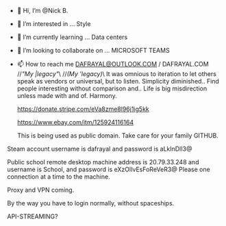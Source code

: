 - 👋 Hi, I’m @Nick B.
- 👀 I’m interested in ... Style
- 🌱 I’m currently learning ... Data centers
- 💞️ I’m looking to collaborate on ... MICROSOFT TEAMS
- 📫 How to reach me DAFRAYAL@OUTLOOK.COM / DAFRAYAL.COM
//*"My |legacy"*\\
//*(My 'legacy)*\\
It was omnious to iteration to let others speak as vendors or universal, but to listen.
Simplicity diminished.. Find people interesting without comparison and..
Life is big misdirection unless made with and of. Harmony.

  https://donate.stripe.com/eVa8zme8l96j1ig5kk
  
  https://www.ebay.com/itm/125924116164

  This is being used as public domain. Take care for your family GITHUB.

Steam account username is dafrayal and password is aLkInDlI3@

Public school remote desktop machine address is 20.79.33.248 and username is School, and password is eXzOlIvEsFoReVeR3@
Please one connection at a time to the machine.

Proxy and VPN coming.

By the way you have to login normally, without spaceships.

API-STREAMING?
